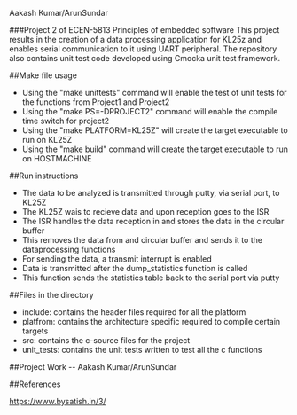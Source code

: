 Aakash Kumar/ArunSundar

###Project 2 of ECEN-5813 Principles of embedded software 
This project results in the creation of a data processing application for KL25z and enables serial communication to it using UART peripheral. 
The repository also contains unit test code developed using Cmocka unit test framework.

##Make file usage
* Using the "make unittests" command will enable the test of unit tests for the functions from Project1 and Project2
* Using the "make PS=-DPROJECT2" command will enable the compile time switch for project2
* Using the "make PLATFORM=KL25Z"  will create the target executable to run on KL25Z
* Using the "make build" command will create the target executable to run on HOSTMACHINE





##Run instructions
* The data to be analyzed is transmitted through putty, via serial port, to KL25Z
* The KL25Z wais to recieve data and upon reception goes to the ISR
* The ISR handles the data reception in and stores the data in the circular buffer
* This removes the data from and circular buffer and sends it to the dataprocessing functions
* For sending the data, a transmit interrupt is enabled 
* Data is transmitted after the dump_statistics function is called
* This function sends the statistics table back to the serial port via putty



##Files in the directory
* include: contains the header files required for all the platform
* platfrom: contains the architecture specific required to compile certain targets
* src: contains the c-source files for the project
* unit_tests: contains the unit tests written to test all the c functions

##Project Work --  Aakash Kumar/ArunSundar 

##References

https://www.bysatish.in/3/

